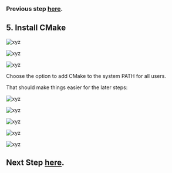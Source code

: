 ### Previous step [here](https://github.com/sqlitebrowser/sqlitebrowser/wiki/Win64-setup-—-Step-4-—-Install-OpenSSL).

## 5. Install CMake

![xyz](https://github.com/sqlitebrowser/db4s-screenshots/raw/master/wiki/win64_install/05-install_cmake/022.png)

![xyz](https://github.com/sqlitebrowser/db4s-screenshots/raw/master/wiki/win64_install/05-install_cmake/023.png)

![xyz](https://github.com/sqlitebrowser/db4s-screenshots/raw/master/wiki/win64_install/05-install_cmake/024.png)

Choose the option to add CMake to the system PATH for all users.

That should make things easier for the later steps:

![xyz](https://github.com/sqlitebrowser/db4s-screenshots/raw/master/wiki/win64_install/05-install_cmake/025.png)

![xyz](https://github.com/sqlitebrowser/db4s-screenshots/raw/master/wiki/win64_install/05-install_cmake/026.png)

![xyz](https://github.com/sqlitebrowser/db4s-screenshots/raw/master/wiki/win64_install/05-install_cmake/027.png)

![xyz](https://github.com/sqlitebrowser/db4s-screenshots/raw/master/wiki/win64_install/05-install_cmake/028.png)

![xyz](https://github.com/sqlitebrowser/db4s-screenshots/raw/master/wiki/win64_install/05-install_cmake/029.png)

## Next Step [here](https://github.com/sqlitebrowser/sqlitebrowser/wiki/Win64-setup-—-Step-6-—-Install-NSIS).